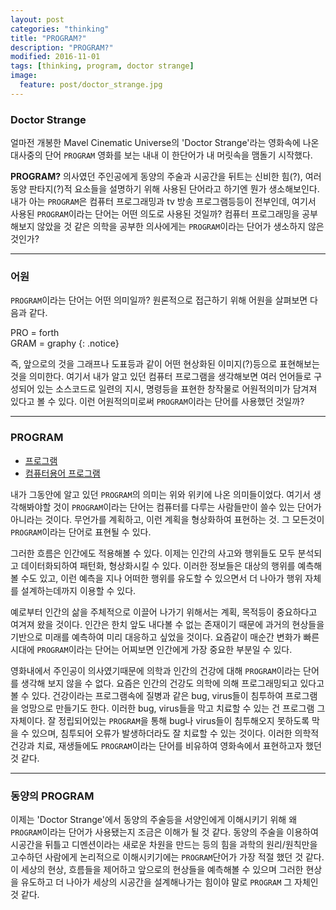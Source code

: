 ```yaml
---
layout: post
categories: "thinking"
title: "PROGRAM?"
description: "PROGRAM?"
modified: 2016-11-01
tags: [thinking, program, doctor strange]
image:
  feature: post/doctor_strange.jpg
---
```

### Doctor Strange

얼마전 개봉한 Mavel Cinematic Universe의 'Doctor Strange'라는 영화속에 나온 대사중의 단어 `PROGRAM` 영화를 보는 내내 이 한단어가 내 머릿속을 맴돌기 시작했다.

**PROGRAM?**  의사였던 주인공에게 동양의 주술과 시공간을 뒤트는 신비한 힘(?), 여러 동양 판타지(?)적 요소들을 설명하기 위해 사용된 단어라고 하기엔 뭔가 생소해보인다. 내가 아는 `PROGRAM`은 컴퓨터 프로그래밍과 tv 방송 프로그램등등이 전부인데, 여기서 사용된 `PROGRAM`이라는 단어는 어떤 의도로 사용된 것일까? 컴퓨터 프로그래밍을 공부해보지 않았을 것 같은 의학을 공부한 의사에게는 `PROGRAM`이라는 단어가 생소하지 않은 것인가?

***

### 어원

`PROGRAM`이라는 단어는 어떤 의미일까? 원론적으로 접근하기 위해 어원을 살펴보면 다음과 같다.

PRO = forth<br>GRAM = graphy
{: .notice}

즉, 앞으로의 것을 그래프나 도표등과 같이 어떤 현상화된 이미지(?)등으로 표현해보는 것을 의미한다.
여기서 내가 알고 있던 컴퓨터 프로그램을 생각해보면 여러 언어들로 구성되어 있는 소스코드로 일련의 지시, 명령등을 표현한 창작물로 어원적의미가 담겨져 있다고 볼 수 있다. 이런 어원적의미로써 `PROGRAM`이라는 단어를 사용했던 것일까?

___

### PROGRAM

* <a href="https://ko.wikipedia.org/wiki/%ED%94%84%EB%A1%9C%EA%B7%B8%EB%9E%A8" target="\_blank">프로그램</a>
* <a href="https://ko.wikipedia.org/wiki/%EC%BB%B4%ED%93%A8%ED%84%B0_%ED%94%84%EB%A1%9C%EA%B7%B8%EB%9E%A8" target="\_blank">컴퓨터용어 프로그램</a>

내가 그동안에 알고 있던 `PROGRAM`의 의미는 위와 위키에 나온 의미들이었다. 여기서 생각해봐야할 것이 `PROGRAM`이라는 단어는 컴퓨터를 다루는 사람들만이 쓸수 있는 단어가 아니라는 것이다. 무언가를 계획하고, 이런 계획을 형상화하여 표현하는 것. 그 모든것이 `PROGRAM`이라는 단어로 표현될 수 있다.

그러한 흐름은 인간에도 적용해볼 수 있다. 이제는 인간의 사고와 행위들도 모두 분석되고 데이터화되하여 패턴화, 형상화시킬 수 있다. 이러한 정보들은 대상의 행위를 예측해볼 수도 있고, 이런 예측을 지나 어떠한 행위를 유도할 수 있으면서 더 나아가 행위 자체를 설계하는데까지 이용할 수 있다.

예로부터 인간의 삶을 주체적으로 이끌어 나가기 위해서는 계획, 목적등이 중요하다고 여겨져 왔을 것이다. 인간은 한치 앞도 내다볼 수 없는 존재이기 때문에 과거의 현상들을 기반으로 미래를 예측하여 미리 대응하고 싶었을 것이다. 요즘같이 매순간 변화가 빠른시대에 `PROGRAM`이라는 단어는 어찌보면 인간에게 가장 중요한 부분일 수 있다.

영화내에서 주인공이 의사였기때문에 의학과 인간의 건강에 대해 `PROGRAM`이라는 단어를 생각해 보지 않을 수 없다. 요즘은 인간의 건강도 의학에 의해 프로그래밍되고 있다고 볼 수 있다. 건강이라는 프로그램속에 질병과 같은 bug, virus들이 침투하여 프로그램을 엉망으로 만들기도 한다. 이러한 bug, virus들을 막고 치료할 수 있는 건 프로그램 그 자체이다. 잘 정립되어있는 `PROGRAM`을 통해 bug나 virus들이 침투해오지 못하도록 막을 수 있으며, 침투되어 오류가 발생하더라도 잘 치료할 수 있는 것이다. 이러한 의학적 건강과 치료, 재생들에도 `PROGRAM`이라는 단어를 비유하여 영화속에서 표현하고자 했던 것 같다.

---

### 동양의 PROGRAM

이제는 'Doctor Strange'에서 동양의 주술등을 서양인에게 이해시키기 위해 왜 `PROGRAM`이라는 단어가 사용됐는지 조금은 이해가 될 것 같다. 동양의 주술을 이용하여 시공간을 뒤틀고 디멘션이라는 새로운 차원을 만드는 등의 힘을 과학의 원리/원칙만을 고수하던 사람에게 논리적으로 이해시키기에는 `PROGRAM`단어가 가장 적절 했던 것 같다. 이 세상의 현상, 흐름들을 제어하고 앞으로의 현상들을 예측해볼 수 있으며 그러한 현상을 유도하고 더 나아가 세상의 시공간을 설계해나가는 힘이야 말로 `PROGRAM` 그 자체인 것 같다.

